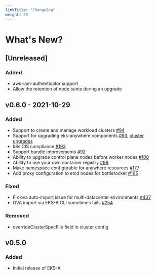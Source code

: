```yaml
---
linkTitle: "Changelog"
weight: 55
---
```


# What's New?

## [Unreleased]

### Added

- aws-iam-authenticator support
- Allow the retention of node taints during an upgrade

## v0.6.0 - 2021-10-29

### Added

- Support to create and manage workload clusters [#94](https://github.com/aws/eks-anywhere/issues/94)
- Support for upgrading eks-anywhere components [#93](https://github.com/aws/eks-anywhere/issues/93), [cluster upgrades](https://github.com/aws/eks-anywhere/blob/main/docs/content/en/docs/tasks/cluster/cluster-upgrades.md)
- k8s CIS compliance [#193](https://github.com/aws/eks-anywhere/pull/192/)
- Support bundle improvements [#92](https://github.com/aws/eks-anywhere/issues/92)
- Ability to upgrade control plane nodes before worker nodes [#100](https://github.com/aws/eks-anywhere/issues/100)
- Ability to use your own container registry [#98](https://github.com/aws/eks-anywhere/issues/98)
- Make namespace configurable for anywhere resources [#177](hsuttps://github.com/aws/eks-anywhere/pull/177/files)
- Add proxy configuration to etcd nodes for bottlerocket [#195](https://github.com/aws/eks-anywhere/issues/195)

### Fixed
- Fix ova auto-import issue for multi-datacenter environments [#437](https://github.com/aws/eks-anywhere/issues/437)
- OVA import via EKS-A CLI sometimes fails [#254](https://github.com/aws/eks-anywhere/issues/254)

### Removed
- overrideClusterSpecFile field in cluster config

## v0.5.0

### Added

- Initial release of EKS-A